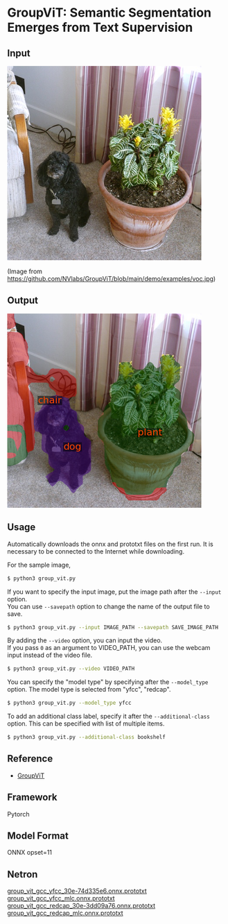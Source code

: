 # GroupViT: Semantic Segmentation Emerges from Text Supervision

## Input

![Input](voc.jpg)

(Image from https://github.com/NVlabs/GroupViT/blob/main/demo/examples/voc.jpg)

## Output

![Output](output.png)

## Usage
Automatically downloads the onnx and prototxt files on the first run.
It is necessary to be connected to the Internet while downloading.

For the sample image,
```bash
$ python3 group_vit.py
```

If you want to specify the input image, put the image path after the `--input` option.  
You can use `--savepath` option to change the name of the output file to save.
```bash
$ python3 group_vit.py --input IMAGE_PATH --savepath SAVE_IMAGE_PATH
```

By adding the `--video` option, you can input the video.   
If you pass `0` as an argument to VIDEO_PATH, you can use the webcam input instead of the video file.
```bash
$ python3 group_vit.py --video VIDEO_PATH
```

You can specify the "model type" by specifying after the `--model_type` option.
The model type is selected from "yfcc", "redcap".  
```bash
$ python3 group_vit.py --model_type yfcc
```

To add an additional class label, specify it after the `--additional-class` option.
This can be specified with list of multiple items.
```bash
$ python3 group_vit.py --additional-class bookshelf
```

## Reference

- [GroupViT](https://github.com/NVlabs/GroupViT)

## Framework

Pytorch

## Model Format

ONNX opset=11

## Netron

[group_vit_gcc_yfcc_30e-74d335e6.onnx.prototxt](https://netron.app/?url=https://storage.googleapis.com/ailia-models/group_vit/group_vit_gcc_yfcc_30e-74d335e6.onnx.prototxt)  
[group_vit_gcc_yfcc_mlc.onnx.prototxt](https://netron.app/?url=https://storage.googleapis.com/ailia-models/group_vit/group_vit_gcc_yfcc_mlc.onnx.prototxt)  
[group_vit_gcc_redcap_30e-3dd09a76.onnx.prototxt](https://netron.app/?url=https://storage.googleapis.com/ailia-models/group_vit/group_vit_gcc_redcap_30e-3dd09a76.onnx.prototxt)  
[group_vit_gcc_redcap_mlc.onnx.prototxt](https://netron.app/?url=https://storage.googleapis.com/ailia-models/group_vit/group_vit_gcc_redcap_mlc.onnx.prototxt)
